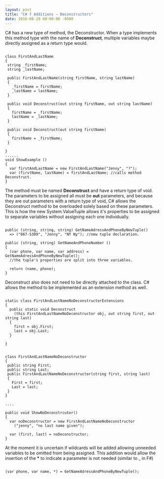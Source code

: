 ```yaml
---
layout: post
title: "C# 7 Additions – Deconstructors"
date: 2016-08-29 00:00:00 -0500
---
```

C# has a new type of method, the Deconstructor.  When a type implements this method type with the name of <strong>Deconstruct</strong>, multiple variables maybe directly assigned as a return type would.


```

class FirstAndLastName
{
 string _firstName;
 string _lastName;

 public FirstAndLastName(string firstName, string lastName)
 {
   _firstName = firstName;
   _lastName = lastName;
 }

 public void Deconstruct(out string firstName, out string lastName)
 {
   firstName = _firstName;
   lastName = _lastName;
 }

 public void Deconstruct(out string firstName) 
 {
   firstName = _firstName;
 }

}
......
void ShowExample ()
{
  var firstAndLastName = new FirstAndLastName("Jenny", "?");
  var (firstName, lastName) = firstAndLastName; //calls method Deconstruct.
}

```


The method must be named <strong>Deconstruct</strong> and have a return type of void.  The parameters to be assigned all must be <strong>out</strong> parameters, and because they are out parameters with a return type of void, C# allows the Deconstruct method to be overloaded solely based on these parameters.  This is how the new System.ValueTuple allows it's properties to be assigned to separate variables without assigning each one individually.  


```

public (string, string, string) GetNameAdressAndPhoneByNewTuple() 
  => ("867-5309", "Jenny", "NY Ny"); //new tuple declaration.

public (string, string) GetNameAndPhoneNumber ()
{
  (var phone, var name, var address) = GetNameAdressAndPhoneByNewTuple();
  //the tuple's properties are split into three variables. 

  return (name, phone);
}

```


Deconstruct also does not need to be directly attached to the class.  C# allows the method to be implemented as an extension method as well. 


```

static class FirstAndLastNameNoDeconstructorExtensions
{
  public static void Deconstruct
    (this FirstAndLastNameNoDeconstructor obj, out string first, out string last)
  {
    first = obj.First;
    last = obj.Last;
  }
    
}


class FirstAndLastNameNoDeconstructor
{
 public string First;
 public string Last;
 public FirstAndLastNameNoDeconstructor(string first, string last)
 {
   First = first;
   Last = last;
 }
}

....

public void ShowNoDeconstrcutor()
{
  var noDeconstructor = new FirstAndLastNameNoDeconstructor
    ("jenny", "no last name given");
  
  var (first, last) = noDeconstructor;
}

```



At the moment it is uncertain if wildcards will be added allowing unneeded variables to be omitted from being assigned.  This addition would allow the insertion of the <strong>*</strong> to indicate a parameter is not needed (similar to _ in F#)

```

(var phone, var name, *) = GetNameAdressAndPhoneByNewTuple();

```